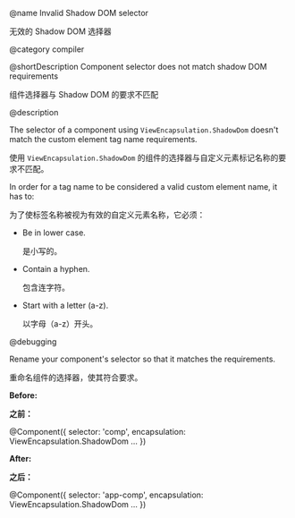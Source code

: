 @name Invalid Shadow DOM selector

无效的 Shadow DOM 选择器

@category compiler

@shortDescription Component selector does not match shadow DOM requirements

组件选择器与 Shadow DOM 的要求不匹配

@description

The selector of a component using `ViewEncapsulation.ShadowDom` doesn't match the custom element tag name requirements.

使用 `ViewEncapsulation.ShadowDom` 的组件的选择器与自定义元素标记名称的要求不匹配。

In order for a tag name to be considered a valid custom element name, it has to:

为了使标签名称被视为有效的自定义元素名称，它必须：

* Be in lower case.

  是小写的。

* Contain a hyphen.

  包含连字符。

* Start with a letter \(a-z\).

  以字母（a-z）开头。

@debugging

Rename your component's selector so that it matches the requirements.

重命名组件的选择器，使其符合要求。

**Before:**

**之前：**

<code-example format="typescript" language="typescript">

&commat;Component({
  selector: 'comp',
  encapsulation: ViewEncapsulation.ShadowDom
  &hellip;
})

</code-example>

**After:**

**之后：**

<code-example format="typescript" language="typescript">

&commat;Component({
  selector: 'app-comp',
  encapsulation: ViewEncapsulation.ShadowDom
  &hellip;
})

</code-example>
